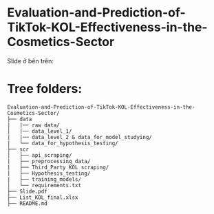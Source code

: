 # Evaluation-and-Prediction-of-TikTok-KOL-Effectiveness-in-the-Cosmetics-Sector

Slide ở bên trên:


# Tree folders:
```
Evaluation-and-Prediction-of-TikTok-KOL-Effectiveness-in-the-Cosmetics-Sector/
├── data
|   |── raw data/
│   |── data_level_1/
|   |── data_level_2 & data_for_model_studying/
|   └── data_for_hypothesis_testing/
├── scr
│   ├── api_scraping/
|   ├── preprocessing_data/
|   ├── Third_Party KOL scraping/
|   ├── Hypothesis_testing/
|   ├── training_models/
│   └── requirements.txt
├── Slide.pdf
├── List_KOL_final.xlsx
├── README.md

